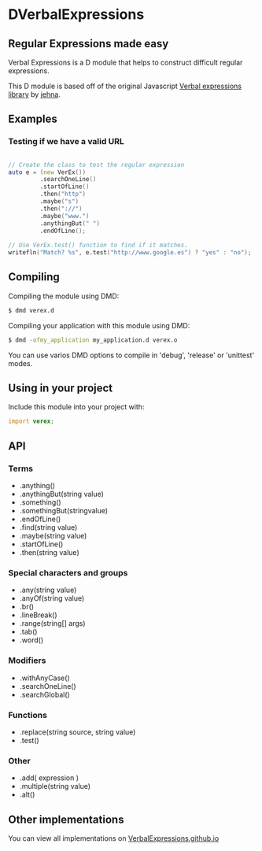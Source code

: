 DVerbalExpressions
==================

## Regular Expressions made easy

Verbal Expressions is a D module that helps to construct difficult regular expressions.

This D module is based off of the original Javascript [Verbal expressions library](https://github.com/jehna/VerbalExpressions) by [jehna](https://github.com/jehna/).

## Examples

### Testing if we have a valid URL

```D

// Create the class to test the regular expression
auto e = (new VerEx())
         .searchOneLine()
         .startOfLine()
         .then("http")
         .maybe("s")
         .then("://")
         .maybe("www.")
         .anythingBut(" ")
         .endOfLine();
         
// Use VerEx.test() function to find if it matches.
writefln("Match? %s", e.test("http://www.google.es") ? "yes" : "no");
```

## Compiling

Compiling the module using DMD:

```bash
$ dmd verex.d
```

Compiling your application with this module using DMD:

```bash
$ dmd -ofmy_application my_application.d verex.o
```

You can use varios DMD options to compile in 'debug', 'release' or 'unittest' modes.

## Using in your project

Include this module into your project with:

```D
import verex;
```

## API 

### Terms
* .anything()
* .anythingBut(string value)
* .something()
* .somethingBut(stringvalue)
* .endOfLine()
* .find(string value)
* .maybe(string value)
* .startOfLine()
* .then(string value)

### Special characters and groups
* .any(string value)
* .anyOf(string value)
* .br()
* .lineBreak()
* .range(string[] args)
* .tab()
* .word()

### Modifiers
* .withAnyCase()
* .searchOneLine()
* .searchGlobal()

### Functions
* .replace(string source, string value)
* .test()

### Other
* .add( expression )
* .multiple(string value)
* .alt()

## Other implementations  
You can view all implementations on [VerbalExpressions.github.io](http://VerbalExpressions.github.io)

